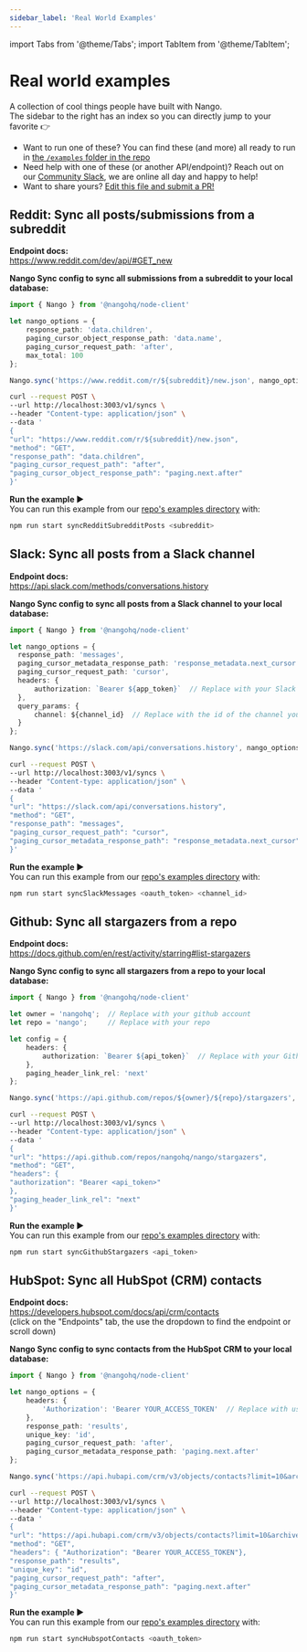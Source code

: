 ```yaml
---
sidebar_label: 'Real World Examples'
---
```

import Tabs from '@theme/Tabs';
import TabItem from '@theme/TabItem';

# Real world examples

A collection of cool things people have built with Nango.  
The sidebar to the right has an index so you can directly jump to your favorite 👉

* Want to run one of these? You can find these (and more) all ready to run in [the `/examples` folder in the repo](https://github.com/NangoHQ/nango/tree/main/examples)
* Need help with one of these (or another API/endpoint)? Reach out on our [Community Slack](https://nango.dev/slack), we are online all day and happy to help!
* Want to share yours? [Edit this file and submit a PR!](https://github.com/nangohq/nango/tree/main/docs/docs/real-world-examples.md)

## Reddit: Sync all posts/submissions from a subreddit

**Endpoint docs:**  
https://www.reddit.com/dev/api/#GET_new

**Nango Sync config to sync all submissions from a subreddit to your local database:**
<Tabs groupId="programming-language">
  <TabItem value="node" label="Node SDK">

```ts
import { Nango } from '@nangohq/node-client'

let nango_options = {
    response_path: 'data.children',
    paging_cursor_object_response_path: 'data.name',
    paging_cursor_request_path: 'after',
    max_total: 100
};

Nango.sync('https://www.reddit.com/r/${subreddit}/new.json', nango_options);  // Replace ${subreddit} with your subreddit
```
  </TabItem>
  <TabItem value="curl" label="REST API (curl)">

  ```bash
  curl --request POST \
--url http://localhost:3003/v1/syncs \
 --header "Content-type: application/json" \
 --data '
 {
"url": "https://www.reddit.com/r/${subreddit}/new.json",
"method": "GET",
"response_path": "data.children",
"paging_cursor_request_path": "after",
"paging_cursor_object_response_path": "paging.next.after"
}'
  ```
  </TabItem>
</Tabs>

**Run the example ▶️**  
You can run this example from our [repo's examples directory](https://github.com/NangoHQ/nango/tree/main/examples) with:
```bash
npm run start syncRedditSubredditPosts <subreddit>
```

## Slack: Sync all posts from a Slack channel

**Endpoint docs:**  
https://api.slack.com/methods/conversations.history

**Nango Sync config to sync all posts from a Slack channel to your local database:**
<Tabs groupId="programming-language">
  <TabItem value="node" label="Node SDK">

```ts
import { Nango } from '@nangohq/node-client'

let nango_options = {
  response_path: 'messages',
  paging_cursor_metadata_response_path: 'response_metadata.next_cursor',
  paging_cursor_request_path: 'cursor',
  headers: {
      authorization: `Bearer ${app_token}`  // Replace with your Slack oauth_token
  },
  query_params: {
      channel: ${channel_id}  // Replace with the id of the channel you want to sync
  }
};

Nango.sync('https://slack.com/api/conversations.history', nango_options); 
```
  </TabItem>
  <TabItem value="curl" label="REST API (curl)">

  ```bash
  curl --request POST \
--url http://localhost:3003/v1/syncs \
 --header "Content-type: application/json" \
 --data '
 {
"url": "https://slack.com/api/conversations.history",
"method": "GET",
"response_path": "messages",
"paging_cursor_request_path": "cursor",
"paging_cursor_metadata_response_path": "response_metadata.next_cursor"
}'
  ```
  </TabItem>
</Tabs>

**Run the example ▶️**  
You can run this example from our [repo's examples directory](https://github.com/NangoHQ/nango/tree/main/examples) with:
```bash
npm run start syncSlackMessages <oauth_token> <channel_id>
```

## Github: Sync all stargazers from a repo

**Endpoint docs:**  
https://docs.github.com/en/rest/activity/starring#list-stargazers

**Nango Sync config to sync all stargazers from a repo to your local database:**
<Tabs groupId="programming-language">
  <TabItem value="node" label="Node SDK">

```ts
import { Nango } from '@nangohq/node-client'

let owner = 'nangohq';  // Replace with your github account
let repo = 'nango';     // Replace with your repo

let config = {
    headers: {
        authorization: `Bearer ${api_token}`  // Replace with your Github API token
    },
    paging_header_link_rel: 'next'
};

Nango.sync('https://api.github.com/repos/${owner}/${repo}/stargazers', nango_options); 
```
  </TabItem>
  <TabItem value="curl" label="REST API (curl)">

  ```bash
  curl --request POST \
--url http://localhost:3003/v1/syncs \
 --header "Content-type: application/json" \
 --data '
 {
"url": "https://api.github.com/repos/nangohq/nango/stargazers",
"method": "GET",
"headers": {
  "authorization": "Bearer <api_token>"
},
"paging_header_link_rel": "next"
}'
  ```
  </TabItem>
</Tabs>

**Run the example ▶️**  
You can run this example from our [repo's examples directory](https://github.com/NangoHQ/nango/tree/main/examples) with:
```bash
npm run start syncGithubStargazers <api_token>
```


## HubSpot: Sync all HubSpot (CRM) contacts

**Endpoint docs:**  
https://developers.hubspot.com/docs/api/crm/contacts  
(click on the "Endpoints" tab, the use the dropdown to find the endpoint or scroll down)

**Nango Sync config to sync contacts from the HubSpot CRM to your local database:**
<Tabs groupId="programming-language">
  <TabItem value="node" label="Node SDK">

```ts
import { Nango } from '@nangohq/node-client'

let nango_options = {
    headers: {
        'Authorization': 'Bearer YOUR_ACCESS_TOKEN'  // Replace with user's access token
    },
    response_path: 'results',
    unique_key: 'id',
    paging_cursor_request_path: 'after',
    paging_cursor_metadata_response_path: 'paging.next.after'
};

Nango.sync('https://api.hubapi.com/crm/v3/objects/contacts?limit=10&archived=false', nango_options);
```
  </TabItem>
  <TabItem value="curl" label="REST API (curl)">

  ```bash
  curl --request POST \
--url http://localhost:3003/v1/syncs \
 --header "Content-type: application/json" \
 --data '
 {
"url": "https://api.hubapi.com/crm/v3/objects/contacts?limit=10&archived=false",
"method": "GET",
"headers": { "Authorization": "Bearer YOUR_ACCESS_TOKEN"},
"response_path": "results",
"unique_key": "id",
"paging_cursor_request_path": "after",
"paging_cursor_metadata_response_path": "paging.next.after"
}'
  ```
  </TabItem>
</Tabs>

**Run the example ▶️**  
You can run this example from our [repo's examples directory](https://github.com/NangoHQ/nango/tree/main/examples) with:
```bash
npm run start syncHubspotContacts <oauth_token>
```
